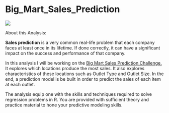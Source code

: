 # Big_Mart_Sales_Prediction
![](images/imgg.png)

About this Analysis:

**Sales prediction** is a very common real-life problem that each company faces at least once in its lifetime. If done correctly, it can have a significant impact on the success and performance of that company.

In this analysis I will be working on the [Big Mart Sales Prediction Challenge.](https://trainings.analyticsvidhya.com/courses/course-v1:AnalyticsVidhya+BigMS01+2018_1/about) It explores which locations produce the most sales. It also explores characteristics of these locations such as Outlet Type and Outlet Size. In the end, a prediction model is be built in order to predict the sales of each item at each outlet.

The analysis equip one with the skills and techniques required to solve regression problems in R. You are provided with sufficient theory and practice material to hone your predictive modeling skills.

